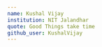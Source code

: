 ```yaml
---
name: Kushal Vijay
institution: NIT Jalandhar
quote: Good Things take time
github_user: KushalVijay
---
```

